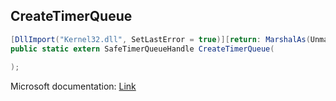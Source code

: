 ## CreateTimerQueue

```csharp
[DllImport("Kernel32.dll", SetLastError = true)][return: MarshalAs(UnmanagedType.SafeHandle)]
public static extern SafeTimerQueueHandle CreateTimerQueue(
   
);
```

Microsoft documentation: [Link](https://learn.microsoft.com/en-us/windows/win32/api/threadpoollegacyapiset/nf-threadpoollegacyapiset-createtimerqueue)
